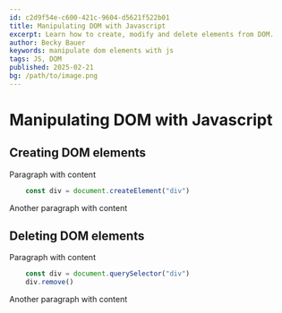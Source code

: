 ```yaml
---
id: c2d9f54e-c600-421c-9604-d5621f522b01
title: Manipulating DOM with Javascript
excerpt: Learn how to create, modify and delete elements from DOM.
author: Becky Bauer
keywords: manipulate dom elements with js
tags: JS, DOM
published: 2025-02-21
bg: /path/to/image.png
---
```


# Manipulating DOM with Javascript

## Creating DOM elements

Paragraph with content

```javascript
    const div = document.createElement("div")
```
Another paragraph with content

## Deleting DOM elements

Paragraph with content

```javascript
    const div = document.querySelector("div")
    div.remove()
```


Another paragraph with content